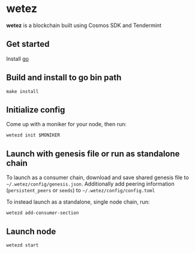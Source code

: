 # wetez
**wetez** is a blockchain built using Cosmos SDK and Tendermint

## Get started

Install [go](https://go.dev/dl/)

## Build and install to go bin path

```
make install
```

## Initialize config

Come up with a moniker for your node, then run:

```
wetezd init $MONIKER
```
 
 
 
## Launch with genesis file or run as standalone chain

To launch as a consumer chain, download and save shared genesis file to `~/.wetez/config/genesis.json`. Additionally add peering information (`persistent_peers` or `seeds`) to `~/.wetez/config/config.toml`

To instead launch as a standalone, single node chain, run:

```
wetezd add-consumer-section
```

## Launch node

```
wetezd start
```
